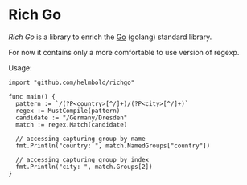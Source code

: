 Rich Go
=======

*Rich Go* is a library to enrich the [Go](http://golang.org/) (golang) standard library.

For now it contains only a more comfortable to use version of regexp.

Usage:

    import "github.com/helmbold/richgo"

    func main() {
      pattern := `/(?P<country>[^/]+)/(?P<city>[^/]+)`
      regex := MustCompile(pattern)
      candidate := "/Germany/Dresden"
      match := regex.Match(candidate)
      
      // accessing capturing group by name
      fmt.Println("country: ", match.NamedGroups["country"])
      
      // accessing capturing group by index 
      fmt.Println("city: ", match.Groups[2])
    }
